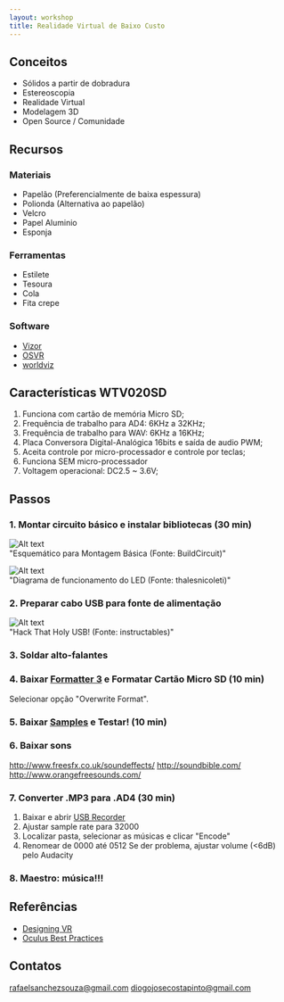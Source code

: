 ```yaml
---
layout: workshop
title: Realidade Virtual de Baixo Custo
---
```


## Conceitos

*   Sólidos a partir de dobradura
*   Estereoscopia
*   Realidade Virtual
*   Modelagem 3D
*   Open Source / Comunidade

## Recursos

### Materiais
*   Papelão (Preferencialmente de baixa espessura)
*   Polionda (Alternativa ao papelão)
*   Velcro
*   Papel Aluminio
*   Esponja

### Ferramentas
*   Estilete
*   Tesoura
*   Cola
*   Fita crepe

### Software
*   [Vizor](http://vizor.io/)
*   [OSVR](http://www.osvr.org/)
*   [worldviz](http://www.worldviz.com/)

## Características WTV020SD

1. Funciona com cartão de memória Micro SD;
2. Frequência de trabalho para AD4: 6KHz a 32KHz;
3. Frequência de trabalho para WAV: 6KHz a 16KHz;
4. Placa Conversora Digital-Analógica 16bits e saída de audio PWM;
6. Aceita controle por micro-processador e controle por teclas;
7. Funciona SEM micro-processador
8. Voltagem operacional: DC2.5 ~ 3.6V;

## Passos
### 1. Montar circuito básico e instalar bibliotecas (30 min)
![Alt text](/WTV020SD/_pics/diagrama_sem_arduino.png "Montagem Básica")  
"Esquemático para Montagem Básica (Fonte: BuildCircuit)"  

![Alt text](/WTV020SD/_pics/diagrama_led.png "Diagrama LED")  
"Diagrama de funcionamento do LED (Fonte: thalesnicoleti)"  

### 2. Preparar cabo USB para fonte de alimentação
![Alt text](/WTV020SD/_pics/usb_cable.jpg "Preparação Cabo USB")  
"Hack That Holy USB! (Fonte: instructables)"

### 3. Soldar alto-falantes

### 4. Baixar [Formatter 3](https://www.sdcard.org/downloads/formatter_3/) e Formatar Cartão Micro SD (10 min)
Selecionar opção "Overwrite Format".

### 5. Baixar [Samples](https://mega.nz/#!4RN3VRbC!nu8mjApjJ-MkKKPq9EVwQ2TfoTf3nNRNpzcQeEM9-50) e Testar! (10 min)

### 6. Baixar sons
http://www.freesfx.co.uk/soundeffects/
http://soundbible.com/ 
http://www.orangefreesounds.com/  

### 7. Converter .MP3 para .AD4 (30 min)
1. Baixar e abrir [USB Recorder](https://mega.nz/#!sU0SxaKQ!_0WuBYE-fSiBwaLse282Z6pYjxTPzv1BDCKLX5xNHKc)
2. Ajustar sample rate para 32000
3. Localizar pasta, selecionar as músicas e clicar "Encode"
4. Renomear de 0000 até 0512
Se der problema, ajustar volume (<6dB) pelo Audacity  

### 8. Maestro: música!!!

## Referências

*   [Designing VR](http://blog.leapmotion.com/designing-vr-tools-good-bad-ugly/)
*   [Oculus Best Practices](http://static.oculus.com/documentation/pdfs/intro-vr/latest/bp.pdf)

## Contatos
rafaelsanchezsouza@gmail.com
diogojosecostapinto@gmail.com

